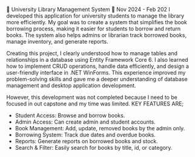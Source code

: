 🌸 University Library Management System 🌸
Nov 2024 - Feb 202
I developed this application for university students to manage the library more efficiently. My goal was to create a system that simplifies the book borrowing process, making it easier for students to borrow and return books. The system also helps admins or librarian track borrowed books, manage inventory, and generate reports. 

Creating this project, I clearly understood how to manage tables and relationships in a database using Entity Framework Core 6. I also learned how to implement CRUD operations, handle data efficiently, and design a user-friendly interface in .NET WinForms. This experience improved my problem-solving skills and gave me a deeper understanding of database management and desktop application development.

However, this development was not completed because I need to be focused in out capstone and my time was limited.
KEY FEATURES ARE;
- Student Access: Browse and borrow books.
- Admin Access: Can create admin and student accounts.
- Book Management: Add, update, removed books by the admin only.
- Borrowing System: Track due dates and overdue books.
- Reports: Generate reports on borrowed books and stock.
- Search & Filter: Easily search for books by title, id, or category.

